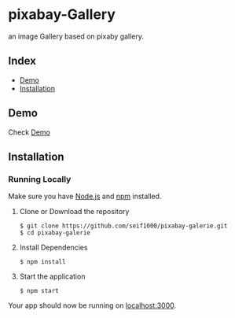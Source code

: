 # pixabay-Gallery
an image Gallery based on pixaby gallery.

## Index
+ [Demo](#demo)
+ [Installation](#installation)

## Demo<a name="demo"></a>
Check [Demo](https://seif1000.github.io/pixabay-galerie/)

## Installation<a name="installation"></a>
### Running Locally
Make sure you have [Node.js](https://nodejs.org/) and [npm](https://www.npmjs.com/) installed.

1. Clone or Download the repository

	```
	$ git clone https://github.com/seif1000/pixabay-galerie.git
	$ cd pixabay-galerie
	```
2. Install Dependencies

	```
	$ npm install
	```

4. Start the application

	```
	$ npm start
	```
Your app should now be running on [localhost:3000](http://localhost:3000/).


